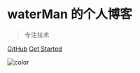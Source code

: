 # waterMan 的个人博客

> 专注技术

[GitHub](https://github.com/chenshengshui/waterman-blog)
[Get Started](/interview/腾讯一面)

![color](#ffffff)
